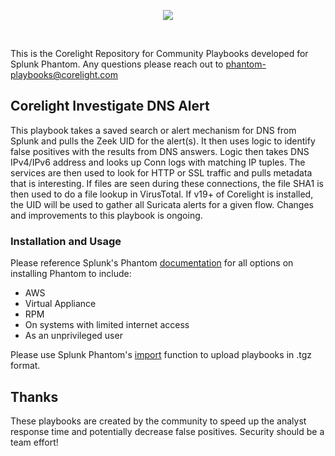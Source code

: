 <p align="center">
<img src="https://corelight.com/_nuxt/img/assets/images/logo-corelight-b192e84.png">
</p>
</br>

This is the Corelight Repository for Community Playbooks developed for Splunk Phantom. Any questions please reach out to phantom-playbooks@corelight.com

## Corelight Investigate DNS Alert

This playbook takes a saved search or alert mechanism for DNS from Splunk and pulls the Zeek UID for the alert(s). It then uses logic to identify false positives with the results from DNS answers. Logic then takes DNS IPv4/IPv6 address and looks up Conn logs with matching IP tuples. The services are then used to look for HTTP or SSL traffic and pulls metadata that is interesting. If files are seen during these connections, the file SHA1 is then used to do a file lookup in VirusTotal. If v19+ of Corelight is installed, the UID will be used to gather all Suricata alerts for a given flow. Changes and improvements to this playbook is ongoing.


### Installation and Usage

Please reference Splunk's Phantom [documentation](https://docs.splunk.com/Documentation/Phantom/4.9/Install/Overview) for all options on installing Phantom to include:

- AWS
- Virtual Appliance
- RPM
- On systems with limited internet access
- As an unprivileged user

Please use Splunk Phantom's [import](https://docs.splunk.com/Documentation/Phantom/4.9/User/PlaybookList) function to upload playbooks in .tgz format.


## Thanks
These playbooks are created by the community to speed up the analyst response time and potentially decrease false positives. Security should be a team effort!
